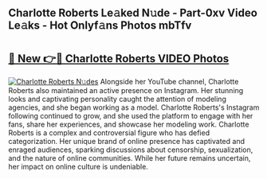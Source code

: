## Charlotte Roberts Le𝚊ked N𝚞de - Part-0xv Video Le𝚊ks - Hot Onlyf𝚊ns Photos mbTfv

# <h2><a href="http://ac12234.deff.icu/?id=Charlotte+Roberts">🔗 New 👉🔴 Charlotte Roberts VIDEO Photos</a></h2>

[![Charlotte Roberts N𝚞des](https://i.imgur.com/rIISA9y.gif)](http://ac12234.deff.icu/?id=Charlotte+Roberts)
Alongside her YouTube channel, Charlotte Roberts also maintained an active presence on Instagram. Her stunning looks and captivating personality caught the attention of modeling agencies, and she began working as a model. Charlotte Roberts's Instagram following continued to grow, and she used the platform to engage with her fans, share her experiences, and showcase her modeling work. Charlotte Roberts is a complex and controversial figure who has defied categorization. Her unique brand of online presence has captivated and enraged audiences, sparking discussions about censorship, sexualization, and the nature of online communities. While her future remains uncertain, her impact on online culture is undeniable.
